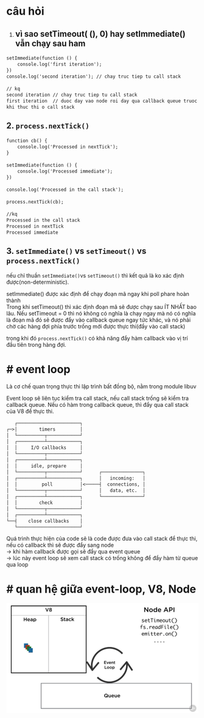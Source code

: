 # câu hỏi

1. ## vì sao setTimeout\( \(\), 0\) hay setImmediate\(\) vẫn chạy sau ham

```
setImmediate(function () {
    console.log('first iteration');
})
console.log('second iteration'); // chay truc tiep tu call stack

// kq
second iteration // chay truc tiep tu call stack
first iteration  // duoc day vao node roi day qua callback queue truoc khi thuc thi o call stack
```

## 2. `process.nextTick()`

```
function cb() {
    console.log('Processed in nextTick');
}

setImmediate(function () {
    console.log('Processed immediate');
})

console.log('Processed in the call stack');

process.nextTick(cb);

//kq
Processed in the call stack
Processed in nextTick
Processed immediate
```

## 3. `setImmediate()` vs `setTimeout()` vs `process.nextTick()`

nếu chỉ thuần `setImmediate()`vs `setTimeout()` thì kết quả là ko xác định được\(non-deterministic\).

setImmediate\(\) được xác định để chạy đoạn mã ngay khi poll phare hoàn thành  
Trong khi setTimeout\(\) thì xác định đoạn mã sẽ được chạy sau ÍT NHẤT bao lâu. Nếu setTimeout = 0 thì nó không có nghĩa là chạy ngay mà nó có nghĩa là đoạn mã đó sẽ được đẩy vào callback queue ngay tức khác, và nó phải chờ các hàng đợi phía trước trống mới được thực thi\(đẩy vào call stack\)

trong khi đó `process.nextTick()` có khả năng đẩy hàm callback vào vị trí đầu tiên trong hàng đợi.

# \# event loop

Là cơ chế quan trọng thực thi lập trình bất đồng bộ, nằm trong module libuv

Event loop sẽ liên tục kiểm tra call stack, nếu call stack trống sẽ kiểm tra callback queue. Nếu có hàm trong callback queue, thì  đẩy qua call stack  của V8 để thực thi.

```
   ┌───────────────────────┐
┌─>│        timers         │
│  └──────────┬────────────┘
│  ┌──────────┴────────────┐
│  │     I/O callbacks     │
│  └──────────┬────────────┘
│  ┌──────────┴────────────┐
│  │     idle, prepare     │
│  └──────────┬────────────┘      ┌───────────────┐
│  ┌──────────┴────────────┐      │   incoming:   │
│  │         poll          │<─────┤  connections, │
│  └──────────┬────────────┘      │   data, etc.  │
│  ┌──────────┴────────────┐      └───────────────┘
│  │        check          │
│  └──────────┬────────────┘
│  ┌──────────┴────────────┐
└──┤    close callbacks    │
   └───────────────────────┘
```

Quá trình thực hiện của code sẽ là code được đưa vào call stack để thực thi, nếu có callback thì sẽ được đẩy sang node  
-&gt; khi hàm callback được gọi sẽ đẩy qua event queue  
-&gt; lúc này event loop sẽ xem call stack có trống không để đẩy hàm từ queue qua loop

# \# quan hệ giữa event-loop, V8, Node

![](/assets/event-loop-2.png)

